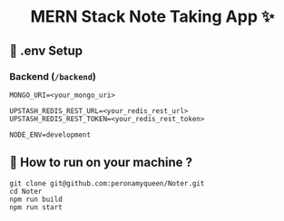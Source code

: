 <h1 align="center">MERN Stack Note Taking App ✨</h1>

## 🧪 .env Setup

### Backend (`/backend`)

```
MONGO_URI=<your_mongo_uri>

UPSTASH_REDIS_REST_URL=<your_redis_rest_url>
UPSTASH_REDIS_REST_TOKEN=<your_redis_rest_token>

NODE_ENV=development
```

## 🔧 How to run on your machine ?

```
git clone git@github.com:peronamyqueen/Noter.git
cd Noter
npm run build
npm run start
```

